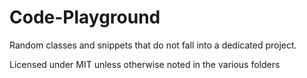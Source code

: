 # Code-Playground

Random classes and snippets that do not fall into a dedicated project.

Licensed under MIT unless otherwise noted in the various folders
